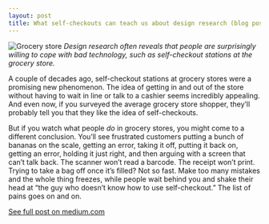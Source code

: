```yaml
---
layout: post
title: What self-checkouts can teach us about design research (blog post)
---
```


![Grocery store](/images/grocery-store.jpeg)
_Design research often reveals that people are surprisingly willing to cope with bad technology, such as self-checkout stations at the grocery store._

A couple of decades ago, self-checkout stations at grocery stores were a promising new phenomenon. The idea of getting in and out of the store without having to wait in line or talk to a cashier seems incredibly appealing. And even now, if you surveyed the average grocery store shopper, they’ll probably tell you that they like the idea of self-checkouts.

But if you watch what people _do_ in grocery stores, you might come to a different conclusion. You’ll see frustrated customers putting a bunch of bananas on the scale, getting an error, taking it off, putting it back on, getting an error, holding it just right, and then arguing with a screen that can’t talk back. The scanner won’t read a barcode. The receipt won’t print. Trying to take a bag off once it’s filled? Not so fast. Make too many mistakes and the whole thing freezes, while people wait behind you and shake their head at “the guy who doesn’t know how to use self-checkout.” The list of pains goes on and on.

[See full post on medium.com](https://link.medium.com/WEWyERAUa2)

